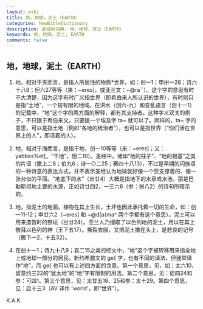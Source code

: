 ```yaml
---
layout: wiki
title: 地，地球，泥土（EARTH）
categories: NewBibleDictionary
description: 圣经新词典: 地，地球，泥土（EARTH）
keywords: 地，地球，泥土, EARTH
comments: false
---
```


## 地，地球，泥土（EARTH）

1. 地，相对于天而言，是指人所居住的物质*世界，如：创一1；申卅一28；诗六十八8；但六27等等（来：~eres]，或亚兰文：~@ra``）。这个字的意思有时不大清楚，因为这字有时广义指世界（即希伯来人所认识的世界），有时则只是指“土地”，一个较有限的地域。在洪水（创六-九）和变乱语言（创十一1）的记载中，“地”这个字的两方面的解释，都有其支持者。这种字义双关的例子，不只限于希伯来文。只要提一个埃及字 ta~ 就可以了。同样的，ta~ 字的意思，可以是指土地（例如“各地的统治者”），也可以是指世界（“你们活在世界上的人”，即活着的人）。

2. 地，相对于海而言，是指干地，创一10等等（来：~eres]；又：yabbes%et[，“干地”，但二10）。圣经中，诸如“地的柱子”、“地的根基”之类的片语（撒上二8；伯九6；诗一○二25；赛四十八13），不过是早期的闪族语的一种诗意的表达方式，并不表示圣经认为地球就好像一个受支撑着的、像一张台似的平面。“地底下的水”（出廿4）大概是指地下的水泉或水池。那是巴勒斯坦地主要的水源，正如诗廿四2，一三六6（参：创八2）的诗句所暗示的。

3. 地，指泥土的地面。植物在其上生长，土坏也因此承托着一切的生命，如：创一11-12；申廿六2（~eres] 和 ~@d[a{ma^ 两个字都有这个意思）。泥土可以用来造暂时的祭坛（出廿24）。亚兰人乃缦取了以色列地的泥土，用以在其上敬拜以色列的神（王下五17）。撕裂衣服，又把泥土撒在头上，是悲哀的记号（撒下一2，十五32）。

4. 在创十一1；诗九十八9；哀二15之类的经文中，“地”这个字被转移用来指全地上或地球一部分的居民。新约希腊文的 ge{ 字，也有不同的译法，但通常译作“地”，而 ge{ 也可以有上述四方面的含意。第一个意思，见，如：太六10，留意约三22的“犹太地”的“地”字有限制的用法。第二个意思，见：徒四24和参：可四1。第三个意思，见：太廿五18、25和参：太十29。第四个意思，见：启十三3（AV 译作 'world'，即“世界”）。

K.A.K.








